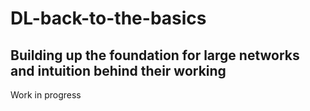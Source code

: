 # DL-back-to-the-basics
## Building up the foundation for large networks and intuition behind their working
Work in progress
